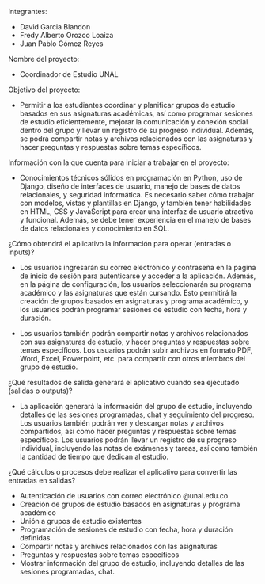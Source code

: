 Integrantes:
- David Garcia Blandon
- Fredy Alberto Orozco Loaiza
- Juan Pablo Gómez Reyes

Nombre del proyecto: 

- Coordinador de Estudio UNAL

Objetivo del proyecto: 

- Permitir a los estudiantes coordinar y planificar grupos de estudio basados en sus asignaturas académicas, así como programar sesiones de estudio eficientemente, mejorar la comunicación y conexión social dentro del grupo y llevar un registro de su progreso individual. Además, se podrá compartir notas y archivos relacionados con las asignaturas y hacer preguntas y respuestas sobre temas específicos.

Información con la que cuenta para iniciar a trabajar en el proyecto: 

- Conocimientos técnicos sólidos en programación en Python, uso de Django, diseño de interfaces de usuario, manejo de bases de datos relacionales, y seguridad informática. Es necesario saber cómo trabajar con modelos, vistas y plantillas en Django, y también tener habilidades en HTML, CSS y JavaScript para crear una interfaz de usuario atractiva y funcional. Además, se debe tener experiencia en el manejo de bases de datos relacionales y conocimiento en SQL.

¿Cómo obtendrá el aplicativo la información para operar (entradas o inputs)?

- Los usuarios ingresarán su correo electrónico y contraseña en la página de inicio de sesión para autenticarse y acceder a la aplicación. Además, en la página de configuración, los usuarios seleccionarán su programa académico y las asignaturas que están cursando. Esto permitirá la creación de grupos basados en asignaturas y programa académico, y los usuarios podrán programar sesiones de estudio con fecha, hora y duración.

- Los usuarios también podrán compartir notas y archivos relacionados con sus asignaturas de estudio, y hacer preguntas y respuestas sobre temas específicos. Los usuarios podrán subir archivos en formato PDF, Word, Excel, Powerpoint, etc. para compartir con otros miembros del grupo de estudio.

¿Qué resultados de salida generará el aplicativo cuando sea ejecutado (salidas o outputs)?

- La aplicación generará la información del grupo de estudio, incluyendo detalles de las sesiones programadas, chat y seguimiento del progreso. Los usuarios también podrán ver y descargar notas y archivos compartidos, así como hacer preguntas y respuestas sobre temas específicos.
Los usuarios podrán llevar un registro de su progreso individual, incluyendo las notas de exámenes y tareas, así como también la cantidad de tiempo que dedican al estudio.

¿Qué cálculos o procesos debe realizar el aplicativo para convertir las entradas en salidas?

- Autenticación de usuarios con correo electrónico @unal.edu.co
- Creación de grupos de estudio basados en asignaturas y programa académico
- Unión a grupos de estudio existentes
- Programación de sesiones de estudio con fecha, hora y duración definidas
- Compartir notas y archivos relacionados con las asignaturas
- Preguntas y respuestas sobre temas específicos
- Mostrar información del grupo de estudio, incluyendo detalles de las sesiones programadas, chat.

